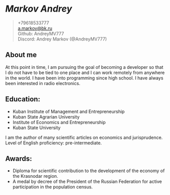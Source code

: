 # *Markov Andrey*
>+79618533777\
>a.markov@bk.ru\
>Github: AndreyMV777\
>Discord: Andrey Markov (@AndreyMV777)

## About me
At this point in time, I am pursuing the goal of becoming a developer so that I do not have to be tied to one place and I can work remotely from anywhere in the world. I have been into programming since high school. I have always been interested in radio electronics.

## Education:
-	Kuban Institute of Management and Entrepreneurship
-	Kuban State Agrarian University
-	Institute of Economics and Entrepreneurship
-	Kuban State University

I am the author of many scientific articles on economics and jurisprudence.
Level of English proficiency: pre-intermediate.

## Awards:
- Diploma for scientific contribution to the development of the economy of the Krasnodar region.
- A medal by decree of the President of the Russian Federation for active participation in the population census.
